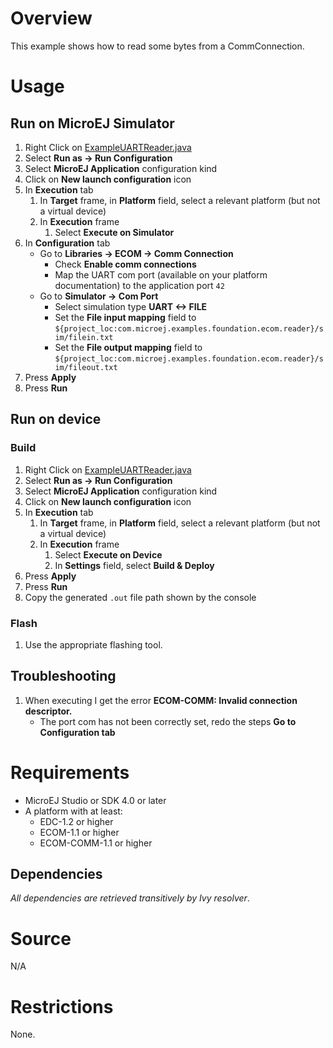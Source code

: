 # Overview
This example shows how to read some bytes from a CommConnection.

# Usage
## Run on MicroEJ Simulator
1. Right Click on [ExampleUARTReader.java](com.microej.examples.foundation.ecom.reader/src/main/java/com.microej.examples/foundation/ecom/uartreader/ExampleUARTReader.java)
1. Select **Run as -> Run Configuration**
1. Select **MicroEJ Application** configuration kind
1. Click on **New launch configuration** icon
1. In **Execution** tab
	1. In **Target** frame, in **Platform** field, select a relevant platform (but not a virtual device)
	1. In **Execution** frame
		1. Select **Execute on Simulator**
1. In **Configuration** tab
	* Go to **Libraries -> ECOM -> Comm Connection**
		* Check **Enable comm connections**
		* Map the UART com port (available on your platform documentation) to the application port `42`
	* Go to **Simulator -> Com Port**
		* Select simulation type **UART <-> FILE**
		* Set the **File input mapping** field to `${project_loc:com.microej.examples.foundation.ecom.reader}/sim/filein.txt`
		* Set the **File output mapping** field to `${project_loc:com.microej.examples.foundation.ecom.reader}/sim/fileout.txt`
1. Press **Apply**
1. Press **Run**


## Run on device
### Build
1. Right Click on [ExampleUARTReader.java](com.microej.examples.foundation.ecom.reader/src/main/java/com.microej.examples/foundation/ecom/uartreader/ExampleUARTReader.java)
1. Select **Run as -> Run Configuration**
1. Select **MicroEJ Application** configuration kind
1. Click on **New launch configuration** icon
1. In **Execution** tab
	1. In **Target** frame, in **Platform** field, select a relevant platform (but not a virtual device)
	1. In **Execution** frame
		1. Select **Execute on Device**
		2. In **Settings** field, select **Build & Deploy**
1. Press **Apply**
1. Press **Run**
1. Copy the generated `.out` file path shown by the console

### Flash
1. Use the appropriate flashing tool.

## Troubleshooting
1. When executing I get the error **ECOM-COMM: Invalid connection descriptor.**
	* The port com has not been correctly set, redo the steps **Go to Configuration tab**

# Requirements
* MicroEJ Studio or SDK 4.0 or later
* A platform with at least:
	* EDC-1.2 or higher
	* ECOM-1.1 or higher
	* ECOM-COMM-1.1 or higher

## Dependencies
_All dependencies are retrieved transitively by Ivy resolver_.

# Source
N/A

# Restrictions
None.
